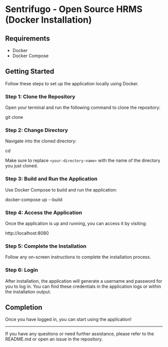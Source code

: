 # Sentrifugo - Open Source HRMS (Docker Installation)

## Requirements

- Docker
- Docker Compose

## Getting Started

Follow these steps to set up the application locally using Docker.

### Step 1: Clone the Repository

Open your terminal and run the following command to clone the repository:

git clone <repository-url>

### Step 2: Change Directory

Navigate into the cloned directory:

cd <your-directory-name>

Make sure to replace `<your-directory-name>` with the name of the directory you just cloned.

### Step 3: Build and Run the Application

Use Docker Compose to build and run the application:

docker-compose up --build

### Step 4: Access the Application

Once the application is up and running, you can access it by visiting:

http://localhost:8080

### Step 5: Complete the Installation

Follow any on-screen instructions to complete the installation process.

### Step 6: Login

After installation, the application will generate a username and password for you to log in. You can find these credentials in the application logs or within the installation output.

## Completion

Once you have logged in, you can start using the application!

---

If you have any questions or need further assistance, please refer to the README.md or open an issue in the repository.